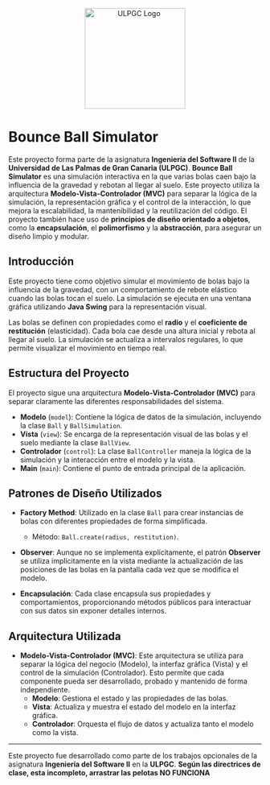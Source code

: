 <p align="center">
  <img src="https://upload.wikimedia.org/wikipedia/commons/c/c1/Logo_ULPGC_%282019%29.svg" alt="ULPGC Logo" width="200" />
</p>

# Bounce Ball Simulator

Este proyecto forma parte de la asignatura **Ingeniería del Software II** de la **Universidad de Las Palmas de Gran Canaria (ULPGC)**. **Bounce Ball Simulator** es una simulación interactiva en la que varias bolas caen bajo la influencia de la gravedad y rebotan al llegar al suelo. Este proyecto utiliza la arquitectura **Modelo-Vista-Controlador (MVC)** para separar la lógica de la simulación, la representación gráfica y el control de la interacción, lo que mejora la escalabilidad, la mantenibilidad y la reutilización del código. 
El proyecto también hace uso de **principios de diseño orientado a objetos**, como la **encapsulación**, el **polimorfismo** y la **abstracción**, para asegurar un diseño limpio y modular.

## Introducción

Este proyecto tiene como objetivo simular el movimiento de bolas bajo la influencia de la gravedad, con un comportamiento de rebote elástico cuando las bolas tocan el suelo. La simulación se ejecuta en una ventana gráfica utilizando **Java Swing** para la representación visual.

Las bolas se definen con propiedades como el **radio** y el **coeficiente de restitución** (elasticidad). Cada bola cae desde una altura inicial y rebota al llegar al suelo. La simulación se actualiza a intervalos regulares, lo que permite visualizar el movimiento en tiempo real.

## Estructura del Proyecto

El proyecto sigue una arquitectura **Modelo-Vista-Controlador (MVC)** para separar claramente las diferentes responsabilidades del sistema.

- **Modelo** (`model`): Contiene la lógica de datos de la simulación, incluyendo la clase `Ball` y `BallSimulation`.
- **Vista** (`view`): Se encarga de la representación visual de las bolas y el suelo mediante la clase `BallView`.
- **Controlador** (`control`): La clase `BallController` maneja la lógica de la simulación y la interacción entre el modelo y la vista.
- **Main** (`main`): Contiene el punto de entrada principal de la aplicación.

## Patrones de Diseño Utilizados

- **Factory Method**: Utilizado en la clase `Ball` para crear instancias de bolas con diferentes propiedades de forma simplificada.
  - Método: `Ball.create(radius, restitution)`.

- **Observer**: Aunque no se implementa explícitamente, el patrón **Observer** se utiliza implícitamente en la vista mediante la actualización de las posiciones de las bolas en la pantalla cada vez que se modifica el modelo.

- **Encapsulación**: Cada clase encapsula sus propiedades y comportamientos, proporcionando métodos públicos para interactuar con sus datos sin exponer detalles internos.

## Arquitectura Utilizada

- **Modelo-Vista-Controlador (MVC)**: Este arquitectura se utiliza para separar la lógica del negocio (Modelo), la interfaz gráfica (Vista) y el control de la simulación (Controlador). Esto permite que cada componente pueda ser desarrollado, probado y mantenido de forma independiente.
  - **Modelo**: Gestiona el estado y las propiedades de las bolas.
  - **Vista**: Actualiza y muestra el estado del modelo en la interfaz gráfica.
  - **Controlador**: Orquesta el flujo de datos y actualiza tanto el modelo como la vista.

---
Este proyecto fue desarrollado como parte de los trabajos opcionales de la asignatura **Ingeniería del Software II** en la **ULPGC**.
**Según las directrices de clase, esta incompleto, arrastrar las pelotas NO FUNCIONA**
